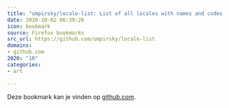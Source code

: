 ```yaml
---
title: "umpirsky/locale-list: List of all locales with names and codes in all languages and all data formats..."
date: 2020-10-02 06:39:26
icon: bookmark
source: Firefox bookmarks
src_url: https://github.com/umpirsky/locale-list
domains:
- github.com
2020: "10"
categories:
- art

---
```

Deze bookmark kan je vinden op [github.com](https://github.com/umpirsky/locale-list).
